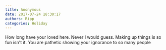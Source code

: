 ```yaml
---
title: Anonymous
date: 2017-07-24 18:30:17
authors: Ripp
categories: Holiday
---
```


 How long have your loved here. Never I would guess. Making up things is so fun isn't it. You are pathetic showing your ignorance to so many people